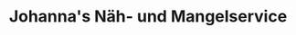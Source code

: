 ---
title: "Johanna's Näh- und Mangelservice"
url: /landshut/johannas-naeh-und-mangelservice/
shop: Wäscherei
---